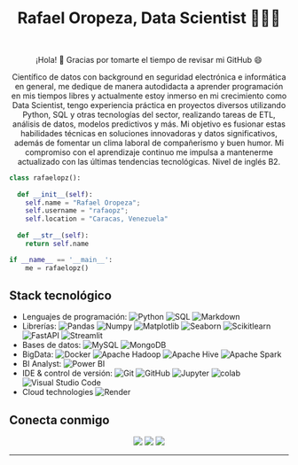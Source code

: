 
<h1 align="center">
  <b>Rafael Oropeza, Data Scientist 👨🏻‍💻</b>
</h1>

<br>

<p>

<div align="center">
 <!-- Hello there 👋 Thank you for taking the time to view my GitHub profile 😄 -->
  ¡Hola! 👋 Gracias por tomarte el tiempo de revisar mi GitHub 😄
</div>
</p>

<p>

<div align="center">
 <!-- I have been passionate about data science in which pursued me to become obsessed and self-made. I am always looking to decode the patterns in which are hidden in the data. -->
Científico de datos con background en seguridad electrónica e informática en general, me dedique de manera autodidacta a aprender programación en mis tiempos libres y actualmente estoy inmerso en mi crecimiento como Data Scientist, tengo experiencia práctica en proyectos diversos utilizando Python, SQL y otras tecnologías del sector, realizando tareas de ETL, análisis de datos, modelos predictivos y más.
Mi objetivo es fusionar estas habilidades técnicas en soluciones innovadoras y datos significativos, además de fomentar un clima laboral de compañerismo y buen humor. Mi compromiso con el aprendizaje continuo me impulsa a mantenerme actualizado con las últimas tendencias tecnológicas. Nivel de inglés B2.
</div>
</p>

```python
class rafaelopz():
    
  def __init__(self):
    self.name = "Rafael Oropeza";
    self.username = "rafaopz";
    self.location = "Caracas, Venezuela"
  
  def __str__(self):
    return self.name

if __name__ == '__main__':
    me = rafaelopz()
```
## Stack tecnológico

- Lenguajes de programación:
   ![Python](https://img.shields.io/badge/-Python-333333?style=flat&logo=python)
  <!-- ![R (Statistics)](https://img.shields.io/badge/-R-333333?style=flat&logo=R&logoColor=276DC3)-->
  ![SQL](https://img.shields.io/badge/-SQL-333333?style=flat&logo=sql)
  ![Markdown](https://img.shields.io/badge/-Markdown-333333?style=flat&logo=markdown)
- Librerías:
  ![Pandas](https://img.shields.io/badge/-Pandas-333333?style=flat&logo=pandas)
  ![Numpy](https://img.shields.io/badge/-Numpy-333333?style=flat&logo=numpy)
  ![Matplotlib](https://img.shields.io/badge/-Matplotlib-333333?style=flat&logo=matplotlib)
  ![Seaborn](https://img.shields.io/badge/-Seaborn-333333?style=flat&logo=seaborn)
  ![Scikitlearn](https://img.shields.io/badge/-Scikitlearn-333333?style=flat&logo=scikitlearn)
  ![FastAPI](https://img.shields.io/badge/-FastAPI-333333?style=flat&logo=fastapi)
  ![Streamlit](https://img.shields.io/badge/-Streamlit-333333?style=flat&logo=streamlit)
- Bases de datos: 
  ![MySQL](https://img.shields.io/badge/-MySQL-333333?style=flat&logo=MySQL)
  ![MongoDB](https://img.shields.io/badge/-MongoDB-333333?style=flat&logo=mongodb)
   <!-- ![BigQuery](https://img.shields.io/badge/-BigQuery-333333?style=flat&logo=googlebigquery)-->
- BigData: 
  ![Docker](https://img.shields.io/badge/-Docker-333333?style=flat&logo=docker)
  ![Apache Hadoop](https://img.shields.io/badge/-Apache%20Hadoop-333333?style=flat&logo=apache-hadoop)
  ![Apache Hive](https://img.shields.io/badge/-Apache%20Hive-333333?style=flat&logo=apache-hive)
  ![Apache Spark](https://img.shields.io/badge/-Apache%20Spark-333333?style=flat&logo=apache-spark)
- BI Analyst:
  ![Power BI](https://img.shields.io/badge/-Power%20BI-333333?style=flat&logo=powerbi)
  <!-- ![Tableau](https://img.shields.io/badge/-Tableau-333333?style=flat&logo=tableau)-->
- IDE & control de versión:
  ![Git](https://img.shields.io/badge/-Git-333333?style=flat&logo=git)
  ![GitHub](https://img.shields.io/badge/-GitHub-333333?style=flat&logo=github)
  ![Jupyter](https://img.shields.io/badge/-Jupyter-333333?style=flat&logo=jupyter)
  ![colab](https://img.shields.io/badge/-colab-333333?style=flat&logo=colabbadge)
  ![Visual Studio Code](https://img.shields.io/badge/-Visual%20Studio%20Code-333333?style=flat&logo=visual-studio-code&logoColor=007ACC)
- Cloud technologies
  ![Render](https://img.shields.io/badge/-Render-333333?style=flat&logo=render)

## Conecta conmigo

<p align="center">
<a href="https://www.linkedin.com/in/rafael-oropeza-594853151/"><img src="https://img.shields.io/badge/-Rafael%20Oropeza-0077B5?style=flat&logo=Linkedin&logoColor=white"/></a>
<a href="mailto:rafael415oropeza@gmail.com"><img src="https://img.shields.io/badge/-rafael415oropeza@gmail.com-D14836?style=flat&logo=Gmail&logoColor=white"/></a>
<a href="https://www.instagram.com/rafaelopz1/"><img src="https://img.shields.io/badge/-@rafaelopz1_-E4405F?style=flat&logo=Instagram&logoColor=white"/></a>
</p>

------

<!--
**rafaopz/rafaopz** is a ✨ _special_ ✨ repository because its `README.md` (this file) appears on your GitHub profile.

Here are some ideas to get you started:

- 🔭 I’m currently working on ...
- 🌱 I’m currently learning ...
- 👯 I’m looking to collaborate on ...
- 🤔 I’m looking for help with ...
- 💬 Ask me about ...
- 📫 How to reach me: ...
- 😄 Pronouns: ...
- ⚡ Fun fact: ...
-->
